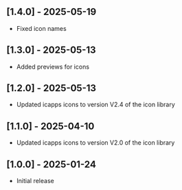 ## [1.4.0] - 2025-05-19

* Fixed icon names

## [1.3.0] - 2025-05-13

* Added previews for icons

## [1.2.0] - 2025-05-13

* Updated icapps icons to version V2.4 of the icon library

## [1.1.0] - 2025-04-10

* Updated icapps icons to version V2.0 of the icon library

## [1.0.0] - 2025-01-24

* Initial release
